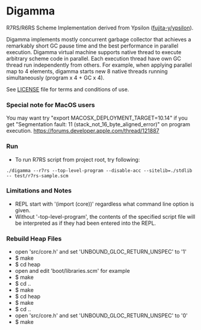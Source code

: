 # Digamma

R7RS/R6RS Scheme Implementation derived from Ypsilon ([fujita-y/ypsilon](https://github.com/fujita-y/ypsilon)).

Digamma implements mostly concurrent garbage collector that achieves a remarkably short GC pause time and the best performance in parallel execution.
Digamma virtual machine supports native thread to execute arbitrary scheme code in parallel.
Each execution thread have own GC thread run independently from others.
For example, when applying parallel map to 4 elements, digamma starts new 8 native threads running simultaneously (program x 4 + GC x 4).

See [LICENSE](https://github.com/fujita-y/digamma/blob/master/LICENSE) file for terms and conditions of use.

### Special note for MacOS users

You may want try "export MACOSX_DEPLOYMENT_TARGET=10.14" if you get "Segmentation fault: 11 (stack_not_16_byte_aligned_error)" on program execution. https://forums.developer.apple.com/thread/121887

### Run

* To run R7RS script from project root, try following:
```
./digamma --r7rs --top-level-program --disable-acc --sitelib=./stdlib -- test/r7rs-sample.scm
```

### Limitations and Notes

* REPL start with '(import (core))' regardless what command line option is given.
* Without '-top-level-program', the contents of the specified script file will be interpreted as if they had been entered into the REPL.

### Rebuild Heap Files

* open 'src/core.h' and set 'UNBOUND_GLOC_RETURN_UNSPEC' to '1'
* $ make
* $ cd heap
* open and edit 'boot/libraries.scm' for example
* $ make
* $ cd ..
* $ make
* $ cd heap
* $ make
* $ cd ..
* open 'src/core.h' and set 'UNBOUND_GLOC_RETURN_UNSPEC' to '0'
* $ make
